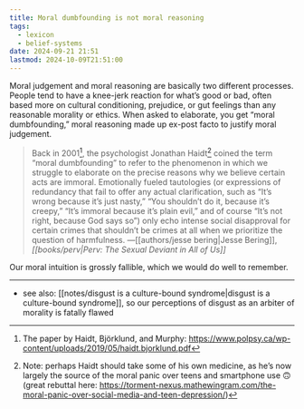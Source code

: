 ```yaml
---
title: Moral dumbfounding is not moral reasoning
tags:
  - lexicon
  - belief-systems
date: 2024-09-21 21:51
lastmod: 2024-10-09T21:51:00
---
```

Moral judgement and moral reasoning are basically two different processes. People tend to have a knee-jerk reaction for what’s good or bad, often based more on cultural conditioning, prejudice, or gut feelings than any reasonable morality or ethics. When asked to elaborate, you get “moral dumbfounding,” moral reasoning made up ex-post facto to justify moral judgement. 

> Back in 2001[^1], the psychologist Jonathan Haidt[^2] coined the term “moral dumbfounding” to refer to the phenomenon in which we struggle to elaborate on the precise reasons why we believe certain acts are immoral. Emotionally fueled tautologies (or expressions of redundancy that fail to offer any actual clarification, such as “It’s wrong because it’s just nasty,” “You shouldn’t do it, because it’s creepy,” “It’s immoral because it’s plain evil,” and of course “It’s not right, because God says so”) only echo intense social disapproval for certain crimes that shouldn’t be crimes at all when we prioritize the question of harmfulness. —[[authors/jesse bering|Jesse Bering]], *[[books/perv|Perv: The Sexual Deviant in All of Us]]*

Our moral intuition is grossly fallible, which we would do well to remember.

---
- see also: [[notes/disgust is a culture-bound syndrome|disgust is a culture-bound syndrome]], so our perceptions of disgust as an arbiter of morality is fatally flawed

[^1]: The paper by Haidt, Björklund, and Murphy: https://www.polpsy.ca/wp-content/uploads/2019/05/haidt.bjorklund.pdf

[^2]: Note: perhaps Haidt should take some of his own medicine, as he’s now largely the source of the moral panic over teens and smartphone use 🙃 (great rebuttal here: https://torment-nexus.mathewingram.com/the-moral-panic-over-social-media-and-teen-depression/)
